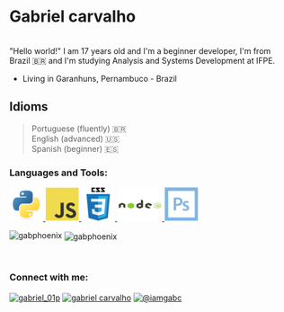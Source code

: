 <h1>Gabriel carvalho</h1>

</br>
"Hello world!" I am 17 years old and I'm  a beginner developer, I'm from Brazil 🇧🇷 and I'm studying Analysis and Systems Development at IFPE. </br>

- Living in Garanhuns, Pernambuco - Brazil </br>

## Idioms
> Portuguese (fluently) 🇧🇷 </br>
> English (advanced) 🇺🇸 </br>
> Spanish (beginner) 🇪🇸 </br>

<!-- Skills -->
<h3 align="left">Languages and Tools:</h3>
<p align="left"> <a href="https://www.python.org" target="_blank"> <img src="https://raw.githubusercontent.com/devicons/devicon/master/icons/python/python-original.svg" alt="python" width="60" height="60"/> <a href="https://developer.mozilla.org/en-US/docs/Web/JavaScript" target="_blank"> <img src="https://raw.githubusercontent.com/devicons/devicon/master/icons/javascript/javascript-original.svg" alt="javascript" width="60" height="60"/> </a> </a> <a href="https://www.w3schools.com/css/" target="_blank"> <img src="https://raw.githubusercontent.com/devicons/devicon/master/icons/css3/css3-original-wordmark.svg" alt="css3" width="60" height="60"/> <a href="https://nodejs.org" target="_blank"> <img src="https://raw.githubusercontent.com/devicons/devicon/master/icons/nodejs/nodejs-original-wordmark.svg" alt="nodejs" width="80" height="60"/> <a href="https://www.photoshop.com/en" target="_blank"> <img src="https://raw.githubusercontent.com/devicons/devicon/master/icons/photoshop/photoshop-line.svg" alt="photoshop" width="60" height="60"/> </a>  </p>

<!-- Stats -->
<p ><img align="left" src="https://github-readme-stats.vercel.app/api/top-langs?username=gabphoenix&show_icons=true&locale=en&layout=compact&theme=tokyonight" alt="gabphoenix"/></p>
<p>&nbsp;<img align="center" src="https://github-readme-stats.vercel.app/api?username=gabphoenix&show_icons=true&locale=en&theme=tokyonight" alt="gabphoenix" /></p>

</br>
<!-- Social media -->
<h3 align="left">Connect with me:</h3>
<p align="left">
<a href="https://twitter.com/gabriel_01p" target="blank"><img align="center" src="https://raw.githubusercontent.com/rahuldkjain/github-profile-readme-generator/master/src/images/icons/Social/twitter.svg" alt="gabriel_01p" height="30" width="40" /></a>
<a href="https://linkedin.com/in/gabriel carvalho" target="blank"><img align="center" src="https://raw.githubusercontent.com/rahuldkjain/github-profile-readme-generator/master/src/images/icons/Social/linked-in-alt.svg" alt="gabriel carvalho" height="30" width="40" /></a>
<a href="https://instagram.com/@iamgabc" target="blank"><img align="center" src="https://raw.githubusercontent.com/rahuldkjain/github-profile-readme-generator/master/src/images/icons/Social/instagram.svg" alt="@iamgabc" height="30" width="40" /></a>
</p>
